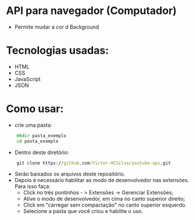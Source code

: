 # API para navegador (Computador)
- Permite mudar a cor d Background

# Tecnologias usadas:

- HTML
- CSS
- JavaScript
- JSON

# Como usar:
- crie uma pasta:

```cmd
    mkdir pasta_exemplo
    cd pasta_exemplo
```
- Dentro deste diretório:
```cmd
    git clone https://github.com/Victor-HCSilva/youtube-api.git
```
- Serão baixados os arquivos deste repositório.
- Depois é necessário habilitar as modo de desenvolvedor nas extensões. Para isso faça:
    - Click no três pontinhos - > Extensões -> Gerenciar Extensões;
    - Ative o modo de desenvolvedor, em cima no canto superior direito;
    - Click em "carregar sem compactação" no canto superior esquerdo. 
    - Selecione a pasta que você criou e habilite o uso.



